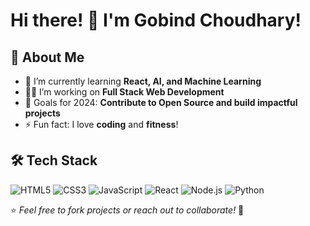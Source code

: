 # Hi there! 👋 I'm Gobind Choudhary!

## 🚀 About Me
- 🌱 I’m currently learning **React, AI, and Machine Learning**
- 👨‍💻 I’m working on **Full Stack Web Development**
- 🎯 Goals for 2024: **Contribute to Open Source and build impactful projects**
- ⚡ Fun fact: I love **coding** and **fitness**!

## 🛠️ Tech Stack
![HTML5](https://img.shields.io/badge/html5-%23E34F26.svg?style=flat&logo=html5&logoColor=white)
![CSS3](https://img.shields.io/badge/css3-%231572B6.svg?style=flat&logo=css3&logoColor=white)
![JavaScript](https://img.shields.io/badge/javascript-%23F7DF1E.svg?style=flat&logo=javascript&logoColor=black)
![React](https://img.shields.io/badge/react-%2320232a.svg?style=flat&logo=react&logoColor=%2361DAFB)
![Node.js](https://img.shields.io/badge/node.js-%2343853D.svg?style=flat&logo=node.js&logoColor=white)
![Python](https://img.shields.io/badge/python-%2314354C.svg?style=flat&logo=python&logoColor=white)




⭐️ *Feel free to fork projects or reach out to collaborate!* 🌟


<!---
GobindChoudhary/GobindChoudhary is a ✨ special ✨ repository because its `README.md` (this file) appears on your GitHub profile.
You can click the Preview link to take a look at your changes.
--->
